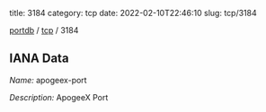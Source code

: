 title: 3184
category: tcp
date: 2022-02-10T22:46:10
slug: tcp/3184

[portdb](/) / [tcp](/category/tcp.html) / 3184


## IANA Data

_Name:_ apogeex-port

_Description:_ ApogeeX Port

